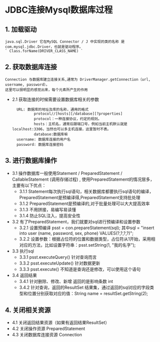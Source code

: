 # JDBC连接Mysql数据库过程


## 1. 加载驱动
    java.sql.Driver 它在MySQL Connector / J 中实现的类的名称 是 com.mysql.jdbc.Driver，也就是驱动程序。
    ` Class.forName(DRIVER_CLASS_NAME) `
## 2. 获取数据库连接
    Connection 与数据库建立连接关系,通常为 DriverManager.getConnection（url, username, password）。
    这里可以很明显的感觉出来，每个元素所产生的作用 
* 2.1 获取连接的时候需要设置数据库相关的参数

        URL: 数据库的地址及库的名称，通用的格式
                protocol//[hosts][/database][?properties]
                protocol：一种连接协议，约定的规则。
                hosts：主机名，通常后跟端口号，例如当前主机默认就是localhost:3306，当然也可以多主机连接，这里暂时不表。
                database:数据库嘛
        username: 数据库连接的用户名
        password: 数据库连接密码

## 3. 进行数据库操作
* 3.1 操作数据库一般使用Statement / PreparedStatement / CallableStatement (调用存储过程) , 使用PreparedStatement的情况居多，主要有以下优点：
    * 3.1.1 Statement每次执行sql语句，相关数据库都要执行sql语句的编译，PreparedStatement是预编译得,PreparedStatement支持批处理
    * 3.1.2 PreparedStatement是预编译的,对于批量处理可以大大提高效率
    * 3.1.3 不用拼接，易编写易读懂
    * 3.1.4 防止SQL注入，提高安全性
* 3.2 有了PreparedStatement，我们就要对sql进行预编译和设置参数
    * 3.2.1 设置预编译 psst = con.prepareStatement(sql); 其中sql = "insert into user (name, password, sex, phone) VALUES(?,?,?,?)";
    * 3.2.2 设置参数：根据占位符的位置和数据类型，占位符从1开始，采用相对应的方法，比如设置字符串：psst.setString(1, "我的名字");
* 3.3 执行sql
    * 3.3.1 psst.executeQuery() 针对查询而言
    * 3.3.2 psst.executeUpdate()  针对数据更新
    * 3.3.3 psst.execute()  不知道是查询还是修改，可以使用这个语句
* 3.4 返回结果
    * 3.4.1 针对删除、修改、新增 返回的是影响条数 int
    * 3.4.2 针对查询，返回的ResultSet 结果集，通过返回的sql对应的字段类型和位置分别获取对应的值：String name = resultSet.getString(2);

## 4. 关闭相关资源
* 4.1 关闭返回结果资源（如果有返回结果ResultSet）
* 4.2 关闭操作资源 PreparedStatement
* 4.3 关闭数据库连接资源 Connection